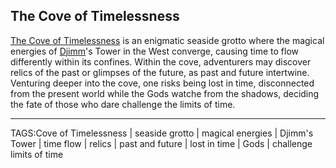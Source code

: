 ## The Cove of Timelessness

[The Cove of Timelessness](../Places/Cove_of_Timelessness.md) is an enigmatic seaside grotto where the magical energies of [Djimm](../People/Djimm.md)'s Tower in the West converge, causing time to flow differently within its confines. Within the cove, adventurers may discover relics of the past or glimpses of the future, as past and future intertwine. Venturing deeper into the cove, one risks being lost in time, disconnected from the present world while the Gods watche from the shadows, deciding the fate of those who dare challenge the limits of time.


---

TAGS:Cove of Timelessness | seaside grotto | magical energies | Djimm's Tower | time flow | relics | past and future | lost in time | Gods | challenge limits of time

